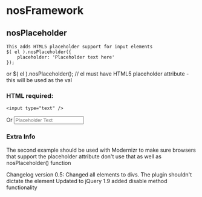 # nosFramework

## nosPlaceholder
	This adds HTML5 placeholder support for input elements
	$( el ).nosPlaceholder({
		placeholder: 'Placeholder text here'
	});
or
	$( el ).nosPlaceholder(); // el must have HTML5 placeholder attribute - this will be used as the val

### HTML required:
	<input type="text" />
Or
	<input type="text" placeholder="Placeholder Text" />


	
### Extra Info
The second example should be used with Modernizr to make sure browsers that support the placeholder attribute don't use that as well as nosPlaceholder() function

Changelog version 0.5:
Changed all elements to divs. The plugin shouldn't dictate the element
Updated to jQuery 1.9
added disable method functionality